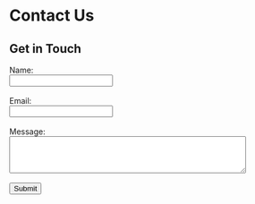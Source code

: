 # Contact Us

## Get in Touch

<div id="contactForm">
    <label for="name">Name:</label><br>
    <input type="text" id="name" required><br><br>
    <label for="email">Email:</label><br>
    <input type="email" id="email" required><br><br>
    <label for="message">Message:</label><br>
    <textarea id="message" rows="4" cols="50" required></textarea><br><br>
    <button onclick="submitForm()">Submit</button>
</div>

<script>
function submitForm() {
    var name = document.getElementById("name").value;
    var email = document.getElementById("email").value;
    var message = document.getElementById("message").value;

    // Here, you can handle the form submission, e.g., send the data to a server
    console.log("Name: " + name);
    console.log("Email: " + email);
    console.log("Message: " + message);

    // You can add additional logic here, such as displaying a confirmation message
    alert("Your message has been submitted successfully!");
}
</script>
